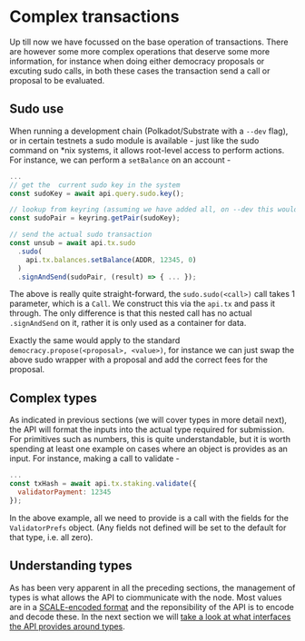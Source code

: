 # Complex transactions

Up till now we have focussed on the base operation of transactions. There are however some more complex operations that deserve some more information, for instance when doing either democracy proposals or excuting sudo calls, in both these cases the transaction send a call or proposal to be evaluated.

## Sudo use

When running a development chain (Polkadot/Substrate with a `--dev` flag), or in certain testnets a sudo module is available - just like the sudo command on *nix systems, it allows root-level access to perform actions. For instance, we can perform a `setBalance` on an account -

```js
...
// get the  current sudo key in the system
const sudoKey = await api.query.sudo.key();

// lookup from keyring (assuming we have added all, on --dev this would be `//Alice`)
const sudoPair = keyring.getPair(sudoKey);

// send the actual sudo transaction
const unsub = await api.tx.sudo
  .sudo(
    api.tx.balances.setBalance(ADDR, 12345, 0)
  )
  .signAndSend(sudoPair, (result) => { ... });
```

The above is really quite straight-forward, the `sudo.sudo(<call>)` call takes 1 parameter, which is a `Call`. We construct this via the `api.tx` and pass it through. The only difference is that this nested call has no actual `.signAndSend` on it, rather it is only used as a container for data.

Exactly the same would apply to the standard `democracy.propose(<proposal>, <value>)`, for instance we can just swap the above sudo wrapper with a proposal and add the correct fees for the proposal.

## Complex types

As indicated in previous sections (we will cover types in more detail next), the API will format the inputs into the actual type required for submission. For primitives such as numbers, this is quite understandable, but it is worth spending at least one example on cases where an object is provides as an input. For instance, making a call to validate -

```js
...
const txHash = await api.tx.staking.validate({
  validatorPayment: 12345
});
```

In the above example, all we need to provide is a call with the fields for the `ValidatorPrefs` object. (Any fields not defined will be set to the default for that type, i.e. all zero).

## Understanding types

As has been very apparent in all the preceding sections, the management of types is what allows the API to ciommunicate with the node. Most values are in a [SCALE-encoded format](https://github.com/paritytech/parity-scale-codec) and the reponsibility of the  API is to encode and decode these. In the next section we will [take a look at what interfaces the API provides around types](types.basics.md).

